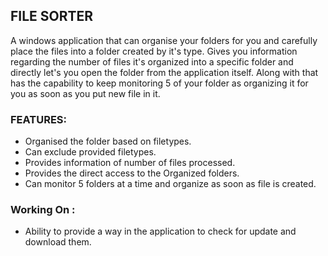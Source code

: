 ## FILE SORTER

A windows application that can organise your folders for you and carefully place the files into a folder created by it's type. Gives you information regarding the number of files it's organized into a specific folder and directly let's you open the folder from the application itself.
Along with that has the capability to keep monitoring 5 of your folder as organizing it for you as soon as you put new file in it. 

### FEATURES:

- Organised the folder based on filetypes.
- Can exclude provided filetypes.
- Provides information of number of files processed.
- Provides the direct access to the Organized folders.
- Can monitor 5 folders at a time and organize as soon as file is created.

### Working On :

- Ability to provide a way in the application to check for update and download them.
